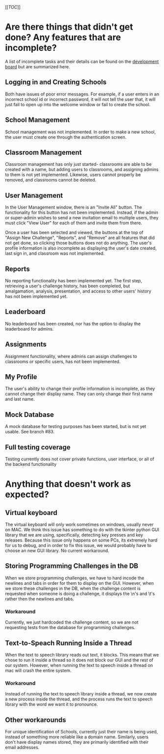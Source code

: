 [[_TOC_]]
# Are there things that didn't get done? Any features that are incomplete?
A list of incomplete tasks and their details can be found on the [development board](https://git.cs.usask.ca/CMPT370-01-2020/group2/-/boards) but are summarized here.

## Logging in and Creating Schools

Both have issues of poor error messages. For example, if a user enters in an incorrect school id or incorrect password, it will not tell the user that, it will just fail to open up into the welcome window or fail to create the school.

## School Management
School management was not implemented. In order to make a new school, the user must create one through the authentication screen.

## Classroom Management
Classroom management has only just started- classrooms are able to be created with a name, but adding users to classrooms, and assigning admins to them is not yet implemented. Likewise, users cannot properly be removed, and classrooms cannot be deleted.

## User Management
In the User Management window, there is an "Invite All" button. The functionality for this button has not been implemented. Instead, if the admin or super-admin wishes to send a new invitation email to multiple users, they must click "View User" for each of them and invite them from there.

Once a user has been selected and viewed, the buttons at the top of "Assign New Challenge", "Reports", and "Remove" are all features that did not get done, so clicking those buttons does not do anything.
The user's profile information is also incomplete as displaying the user's date created, last sign in, and classroom was not implemented. 

## Reports
No reporting functionality has been implemented yet. The first step, retrieving a user's challenge history, has been completed, but amalgamation, analysis, presentation, and access to other users' history has not been implemented yet.

## Leaderboard
No leaderboard has been created, nor has the option to display the leaderboard for admins.

## Assignments
Assignment functionality, where admins can assign challenges to classrooms or specific users, has not been implemented.

## My Profile

The user's ability to change their profile information is incomplete, as they cannot change their display name. They can only change their first name and last name.

## Mock Database
A mock database for testing purposes has been started, but is not yet usable. See branch #83.

## Full testing coverage
Testing currently does not cover private functions, user interface, or all of the backend functionality

# Anything that doesn't work as expected?

## Virtual keyboard
The virtual keyboard will only work sometimes on windows, usually never on MAC. We think this issue has something to do with the tkinter python GUI library that we are using, specifically, detecting key presses and key releases. Because this issue only happens on some PCs, its extremely hard for us to debug, and in order to fix this issue, we would probably have to choose an new GUI library. No current workaround.

## Storing Programming Challenges in the DB
When we store programming challenges, we have to hard incode the newlines and tabs in order for them to display on the GUI. However, when we store these challenges in the DB, when the challenge content is requested when someone is doing a challenge, it displays the \n's and \t's rather then the newlines and tabs.

### Workaround
Currently, we just hardcoded the challenge content, so we are not requesting tests from the database for programming challenges.

## Text-to-Speach Running Inside a Thread
When the text to speech library reads out text, it blocks. This means that we chose to run it inside a thread so it does not block our GUI and the rest of our system. However, when running the text to speech inside a thread on mac will crash the entire system.

### Workaround
Instead of running the text to speech library inside a thread, we now create a new process inside the thread, and the process runs the text to speech library with the word we want it to pronounce.

## Other workarounds
For unique identification of Schools, currently just their name is being used, instead of something more reliable like a domain name. Similarly, users don't have display names stored, they are primarily identified with their email addresses.